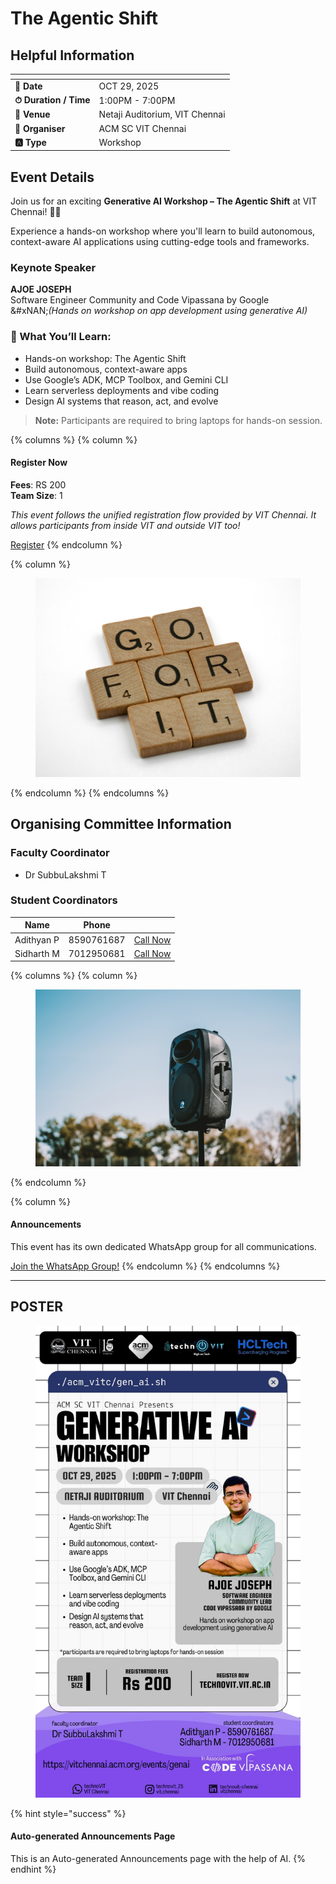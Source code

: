# The Agentic Shift

## Helpful Information

<table data-view="cards"><thead><tr><th></th><th></th></tr></thead><tbody><tr><td><strong>📅 Date</strong></td><td>OCT 29, 2025</td></tr><tr><td><strong>⏱ Duration / Time</strong></td><td>1:00PM - 7:00PM</td></tr><tr><td><strong>📍 Venue</strong></td><td>Netaji Auditorium, VIT Chennai</td></tr><tr><td><strong>👤 Organiser</strong></td><td>ACM SC VIT Chennai</td></tr><tr><td><strong>🅰️ Type</strong></td><td>Workshop</td></tr></tbody></table>

## Event Details

Join us for an exciting **Generative AI Workshop – The Agentic Shift** at VIT Chennai! 🤖✨

Experience a hands-on workshop where you'll learn to build autonomous, context-aware AI applications using cutting-edge tools and frameworks.

### Keynote Speaker

**AJOE JOSEPH**\
Software Engineer Community and Code Vipassana by Google\
&#xNAN;_(Hands on workshop on app development using generative AI)_

### 🚀 What You’ll Learn:

* Hands-on workshop: The Agentic Shift
* Build autonomous, context-aware apps
* Use Google’s ADK, MCP Toolbox, and Gemini CLI
* Learn serverless deployments and vibe coding
* Design AI systems that reason, act, and evolve

> **Note:** Participants are required to bring laptops for hands-on session.

{% columns %}
{% column %}
#### Register Now

**Fees**: RS 200\
**Team Size**: 1

_This event follows the unified registration flow provided by VIT Chennai. It allows participants from inside VIT and outside VIT too!_

<a href="https://vitchennai.acm.org/events/genAI/" class="button primary" data-icon="rocket-launch">Register</a>
{% endcolumn %}

{% column %}
<figure><img src="../../.gitbook/assets/photo 1607000975574 0b425df6975a (2)" alt=""><figcaption></figcaption></figure>
{% endcolumn %}
{% endcolumns %}

## Organising Committee Information

### Faculty Coordinator

* Dr SubbuLakshmi T

### Student Coordinators

<table data-card-size="large" data-view="cards"><thead><tr><th>Name</th><th data-type="number">Phone</th><th></th></tr></thead><tbody><tr><td>Adithyan P</td><td>8590761687</td><td><a href="tel:8590761687" class="button secondary">Call Now</a></td></tr><tr><td>Sidharth M</td><td>7012950681</td><td><a href="tel:7012950681" class="button secondary">Call Now</a></td></tr></tbody></table>

{% columns %}
{% column %}
<figure><img src="../../.gitbook/assets/photo 1650897877751 4446f52a0cb3 (2)" alt=""><figcaption></figcaption></figure>
{% endcolumn %}

{% column %}
#### Announcements

This event has its own dedicated WhatsApp group for all communications.

<a href="https://chat.whatsapp.com/EzF8wXy5TQ0Cg4QcGhDtNt?mode=wwc" class="button primary" data-icon="bullhorn">Join the WhatsApp Group!</a>
{% endcolumn %}
{% endcolumns %}

***

## POSTER

<figure><img src="../../.gitbook/assets/image (1) (1) (1) (1) (1) (1) (1) (1).png" alt=""><figcaption></figcaption></figure>

{% hint style="success" %}
#### Auto-generated Announcements Page

This is an Auto-generated Announcements page with the help of AI.
{% endhint %}
